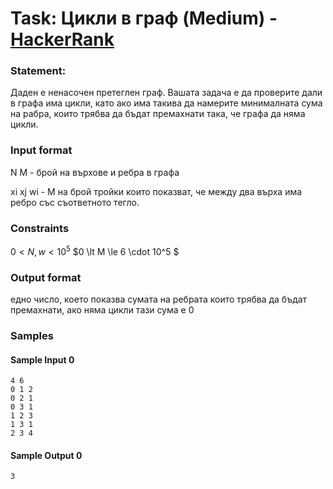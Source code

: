 # Task: Цикли в граф (Medium) - [HackerRank](<https://www.hackerrank.com/contests/exam-2020-02-06-sda/challenges/challenge-2856>)


### Statement:

Даден е ненасочен претеглен граф. Вашата задача е да проверите дали в графа има цикли, като ако има такива да намерите минималната сума на рабра, които трябва да бъдат премахнати така, че графа да няма цикли. 


### Input format

N M - брой на върхове и ребра в графа

xi xj wi - M на брой тройки които показват, че между два върха има ребро със съответното тегло.


### Constraints

$0 \lt N,w \lt 10^5$
$0 \lt M \le 6 \cdot 10^5 $

### Output format

едно число, което показва сумата на ребрата които трябва да бъдат премахнати, ако няма цикли тази сума е 0


### Samples


#### Sample Input 0
```
4 6
0 1 2
0 2 1
0 3 1
1 2 3
1 3 1
2 3 4
```

#### Sample Output 0
```
3
```
